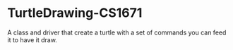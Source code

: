 # TurtleDrawing-CS1671
A class and driver that create a turtle with a set of commands you can feed it to have it draw.
